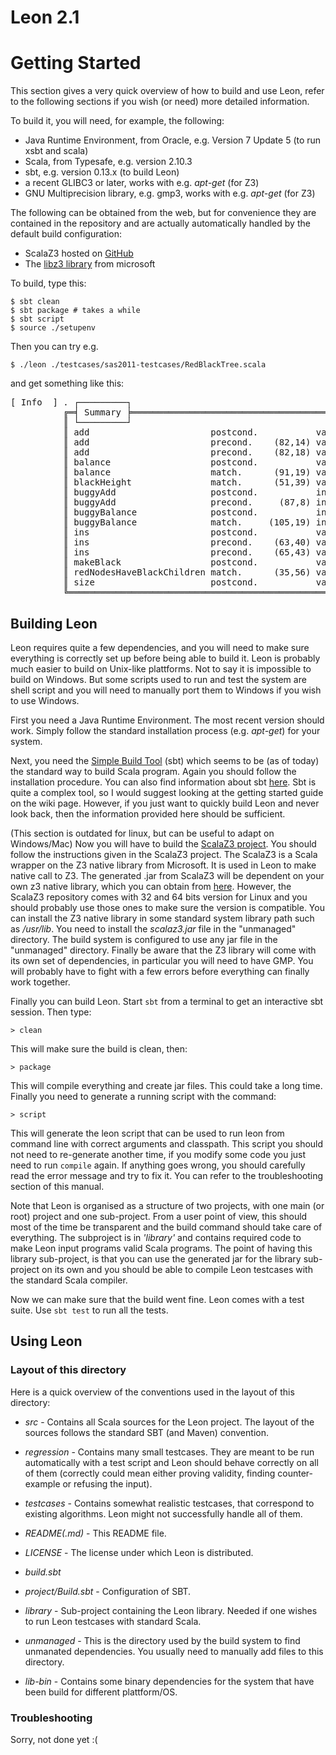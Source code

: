 Leon 2.1
==========

Getting Started
===============

This section gives a very quick overview of how to build and use Leon, refer to
the following sections if you wish (or need) more detailed information.

To build it, you will need, for example, the following:

* Java Runtime Environment, from Oracle, e.g. Version 7 Update 5 (to run xsbt and scala)
* Scala, from Typesafe, e.g. version 2.10.3
* sbt, e.g. version 0.13.x (to build Leon)
* a recent GLIBC3 or later, works with e.g. _apt-get_ (for Z3)
* GNU Multiprecision library, e.g. gmp3, works with e.g. _apt-get_ (for Z3)

The following can be obtained from the web, but for convenience they are contained in the
repository and are actually automatically handled by the default build configuration:

  * ScalaZ3 hosted on [GitHub](https://github.com/psuter/ScalaZ3/)
  * The [libz3 library](http://z3.codeplex.com/) from microsoft

To build, type this:

    $ sbt clean
    $ sbt package # takes a while
    $ sbt script
    $ source ./setupenv

Then you can try e.g.

    $ ./leon ./testcases/sas2011-testcases/RedBlackTree.scala

and get something like this:

<pre>
[ Info  ] . ┌─────────┐
          ╔═╡ Summary ╞═══════════════════════════════════════════════════════════════════════╗
          ║ └─────────┘                                                                       ║
          ║ add                       postcond.           valid               Z3-f+t    0.314 ║
          ║ add                       precond.    (82,14) valid               Z3-f+t    0.020 ║
          ║ add                       precond.    (82,18) valid               Z3-f+t    0.005 ║
          ║ balance                   postcond.           valid               Z3-f+t    0.409 ║
          ║ balance                   match.      (91,19) valid               Z3-f+t    0.034 ║
          ║ blackHeight               match.      (51,39) valid               Z3-f+t    0.004 ║
          ║ buggyAdd                  postcond.           invalid             Z3-f+t    4.084 ║
          ║ buggyAdd                  precond.     (87,8) invalid             Z3-f+t    0.111 ║
          ║ buggyBalance              postcond.           invalid             Z3-f+t    0.055 ║
          ║ buggyBalance              match.     (105,19) invalid             Z3-f+t    0.007 ║
          ║ ins                       postcond.           valid               Z3-f+t    6.577 ║
          ║ ins                       precond.    (63,40) valid               Z3-f+t    0.021 ║
          ║ ins                       precond.    (65,43) valid               Z3-f+t    0.005 ║
          ║ makeBlack                 postcond.           valid               Z3-f+t    0.007 ║
          ║ redNodesHaveBlackChildren match.      (35,56) valid               Z3-f+t    0.003 ║
          ║ size                      postcond.           valid               Z3-f+t    0.012 ║
          ╚═══════════════════════════════════════════════════════════════════════════════════╝
</pre>

Building Leon
-------------

Leon requires quite a few dependencies, and you will need to make sure
everything is correctly set up before being able to build it. Leon is probably
much easier to build on Unix-like plattforms. Not to say it is impossible to
build on Windows. But some scripts used to run and test the system are shell
script and you will need to manually port them to Windows if you wish to use
Windows.

First you need a Java Runtime Environment. The most recent version should work.
Simply follow the standard installation process (e.g. _apt-get_) for your system.

Next, you need the [Simple Build Tool](http://www.scala-sbt.org/) (sbt)
which seems to be (as of today) the standard way to build Scala program. Again
you should follow the installation procedure. You can also find information
about sbt [here](http://typesafe.com/platform/tools/scala/sbt). Sbt is quite a complex
tool, so I would suggest looking at the getting started guide on the wiki page.
However, if you just want to quickly build Leon and never look back, then the
information provided here should be sufficient.

(This section is outdated for linux, but can be useful to adapt on Windows/Mac)
Now you will have to build the [ScalaZ3 project](https://github.com/psuter/ScalaZ3/).
You should follow the instructions given in
the ScalaZ3 project. The ScalaZ3 is a Scala wrapper on the Z3 native library
from Microsoft. It is used in Leon to make native call to Z3. The generated
.jar from ScalaZ3 will be dependent on your own z3 native library, which you
can obtain from [here](http://z3.codeplex.com/).
However, the ScalaZ3 repository comes with 32 and 64 bits version for Linux and
you should probably use those ones to make sure the version is compatible. You
can install the Z3 native library in some standard system library path such as
_/usr/lib_. You need to install the _scalaz3.jar_ file in the "unmanaged"
directory. The build system is configured to use any jar file in the
"unmanaged" directory. Finally be aware that the Z3 library will come with its
own set of dependencies, in particular you will need to have GMP. You will
probably have to fight with a few errors before everything can finally work
together.

Finally you can build Leon. Start ```sbt``` from a terminal to get an interactive
sbt session. Then type:

  	> clean
  	
This will make sure the build is clean, then:

  	> package
  	
This will compile everything and create jar files. This could take a long time.
Finally you need to generate a running script with the command:

  	> script
  	
This will generate the leon script that can be used to run leon from command line
with correct arguments and classpath. This script you should not need to re-generate
another time, if you modify some code you just need to run ```compile``` again. If anything
goes wrong, you should carefully read the error message and try to fix it. You can
refer to the troubleshooting section of this manual.

Note that Leon is organised as a structure of two projects, with one main (or
root) project and one sub-project. From a user point of view, this should most
of the time be transparent and the build command should take care of
everything. The subproject is in _'library'_ and contains required code to make
Leon input programs valid Scala programs. The point of having this library
sub-project, is that you can use the generated jar for the library sub-project
on its own and you should be able to compile Leon testcases with the standard
Scala compiler.

Now we can make sure that the build went fine. Leon comes with a test suite.
Use ```sbt test``` to run all the tests.

Using Leon
----------

### Layout of this directory

Here is a quick overview of the conventions used in the layout of this directory:

- _src_ - Contains all Scala sources for the Leon project. The layout of the sources follows the standard SBT (and Maven) convention.

- _regression_ - Contains many small testcases. They are meant to be run automatically with a test script and Leon should behave correctly on
all of them (correctly could mean either proving validity, finding counter-example or refusing the input).

- _testcases_ - Contains somewhat realistic testcases, that correspond to existing algorithms. Leon might not successfully handle all of them.

- _README(.md)_ - This README file.

- _LICENSE_ - The license under which Leon is distributed.

- _build.sbt_

- _project/Build.sbt_ - Configuration of SBT.

- _library_ - Sub-project containing the Leon library. Needed if one wishes to run Leon testcases with standard Scala.

- _unmanaged_ - This is the directory used by the build system to find unmanated dependencies. You usually need to manually
add files to this directory.

- _lib-bin_  - Contains some binary dependencies for the system that have been build for different plattform/OS.

### Troubleshooting

Sorry, not done yet :(
